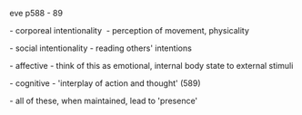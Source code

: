 eve p588 - 89

  

\- corporeal intentionality  \- perception of movement, physicality

\- social intentionality - reading others' intentions

\- affective - think of this as emotional, internal body state to external
stimuli

\- cognitive - 'interplay of action and thought' \(589\)

  

\- all of these, when maintained, lead to 'presence'

